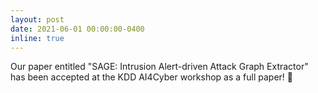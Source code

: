 ```yaml
---
layout: post
date: 2021-06-01 00:00:00-0400
inline: true
---
```


Our paper entitled "SAGE: Intrusion Alert-driven Attack Graph Extractor" has been accepted at the KDD AI4Cyber workshop as a full paper! :tada:
